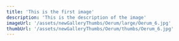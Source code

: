 ```yaml
---
title: 'This is the first image'
description: 'This is the description of the image'
imageUrl: '/assets/newGalleryThumbs/Oerum/large/Oerum_6.jpg'
thumbUrl: '/assets/newGalleryThumbs/Oerum/thumbs/Oerum_6.jpg'
---
```

